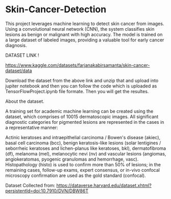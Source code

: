 # Skin-Cancer-Detection
This project leverages machine learning to detect skin cancer from images. Using a convolutional neural network (CNN), the system classifies skin lesions as benign or malignant with high accuracy. The model is trained on a large dataset of labeled images, providing a valuable tool for early cancer diagnosis.

DATASET LINK !

https://www.kaggle.com/datasets/farjanakabirsamanta/skin-cancer-dataset/data

Download the dataset from the above link and unzip that and upload into jupiter notebook and then you can follow the code which is uploaded as TensorFlowProject.ipynb file formate. Then you will get the resultes.


About the dataset.

A training set for academic machine learning can be created using the dataset, which comprises of 10015 dermatoscopic images. All significant diagnostic categories for pigmented lesions are represented in the cases in a representative manner:

Actinic keratoses and intraepithelial carcinoma / Bowen's disease (akiec),
basal cell carcinoma (bcc),
benign keratosis-like lesions (solar lentigines / seborrheic keratoses and lichen-planus like keratoses, bkl),
dermatofibroma (df),
melanoma (mel),
melanocytic nevi (nv) and
vascular lesions (angiomas, angiokeratomas, pyogenic granulomas and hemorrhage, vasc).
Histopathology (histo) is used to confirm more than 50% of lesions; in the remaining cases, follow-up exams, expert consensus, or in-vivo confocal microscopy confirmation are used as the gold standard (confocal).

Dataset Collected from:
https://dataverse.harvard.edu/dataset.xhtml?persistentId=doi:10.7910/DVN/DBW86T 

